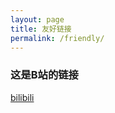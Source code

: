 ```yaml
---
layout: page
title: 友好链接
permalink: /friendly/
---
```

### 这是B站的链接
[bilibili](https://bilibili.com)
